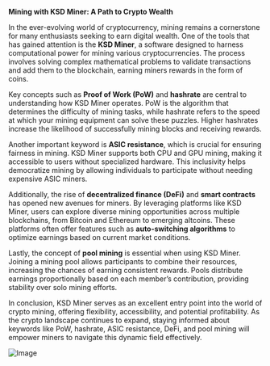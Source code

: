 **Mining with KSD Miner: A Path to Crypto Wealth**

In the ever-evolving world of cryptocurrency, mining remains a cornerstone for many enthusiasts seeking to earn digital wealth. One of the tools that has gained attention is the **KSD Miner**, a software designed to harness computational power for mining various cryptocurrencies. The process involves solving complex mathematical problems to validate transactions and add them to the blockchain, earning miners rewards in the form of coins.

Key concepts such as **Proof of Work (PoW)** and **hashrate** are central to understanding how KSD Miner operates. PoW is the algorithm that determines the difficulty of mining tasks, while hashrate refers to the speed at which your mining equipment can solve these puzzles. Higher hashrates increase the likelihood of successfully mining blocks and receiving rewards.

Another important keyword is **ASIC resistance**, which is crucial for ensuring fairness in mining. KSD Miner supports both CPU and GPU mining, making it accessible to users without specialized hardware. This inclusivity helps democratize mining by allowing individuals to participate without needing expensive ASIC miners.

Additionally, the rise of **decentralized finance (DeFi)** and **smart contracts** has opened new avenues for miners. By leveraging platforms like KSD Miner, users can explore diverse mining opportunities across multiple blockchains, from Bitcoin and Ethereum to emerging altcoins. These platforms often offer features such as **auto-switching algorithms** to optimize earnings based on current market conditions.

Lastly, the concept of **pool mining** is essential when using KSD Miner. Joining a mining pool allows participants to combine their resources, increasing the chances of earning consistent rewards. Pools distribute earnings proportionally based on each member’s contribution, providing stability over solo mining efforts.

In conclusion, KSD Miner serves as an excellent entry point into the world of crypto mining, offering flexibility, accessibility, and potential profitability. As the crypto landscape continues to expand, staying informed about keywords like PoW, hashrate, ASIC resistance, DeFi, and pool mining will empower miners to navigate this dynamic field effectively.

![Image](https://github.com/user-attachments/assets/31692037-0104-4703-abd1-696b6a7dd41b)